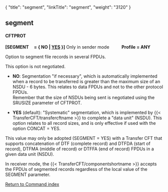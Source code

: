 {
    "title": "segment",
    "linkTitle": "segment",
    "weight": "3120"
}<span id="segment"></span>

## segment

#### CFTPROT

**\[SEGMENT     = { NO
| <u>YES</u> }\]** Only in sender mode          **Profile = ANY**

Option to segment file records in several FPDUs.

This option is not negotiated.

- **NO**: Segmentation
    "if necessary", which is automatically implemented when a record to be transferred is greater
    than the maximum size of an NSDU - 6 bytes. This relates to data FPDUs
    and not to the other protocol FPDUs.  
    Remember that the size of NSDUs being sent is negotiated using the SRUSIZE
    parameter of CFTPROT.

<!-- -->

- **YES** (default): "Systematic"
    segmentation, which is implemented by {{< TransferCFT/transfercftname >}} to complete a "data unit" (NSDU).
    This option relates to all record sizes, and is only effective
    if used with the option CONCAT = YES.

This value may only be adopted (SEGMENT = YES) with
a Transfer CFT that supports concatenation of DTF (complete record) and DTFDA
(start of record), DTFMA (middle of record) or DTFFA (end of record) FPDUs
in a given data unit (NSDU).

In receiver mode, the {{< TransferCFT/componentshortname  >}} accepts
the FPDUs of segmented records regardless of the local value of the SEGMENT
parameter.

[Return to Command index](../../)

 
